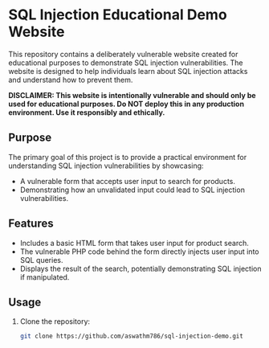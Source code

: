 # SQL Injection Educational Demo Website

This repository contains a deliberately vulnerable website created for educational purposes to demonstrate SQL injection vulnerabilities. The website is designed to help individuals learn about SQL injection attacks and understand how to prevent them.

**DISCLAIMER: This website is intentionally vulnerable and should only be used for educational purposes. Do NOT deploy this in any production environment. Use it responsibly and ethically.**

## Purpose

The primary goal of this project is to provide a practical environment for understanding SQL injection vulnerabilities by showcasing:

- A vulnerable form that accepts user input to search for products.
- Demonstrating how an unvalidated input could lead to SQL injection vulnerabilities.

## Features

- Includes a basic HTML form that takes user input for product search.
- The vulnerable PHP code behind the form directly injects user input into SQL queries.
- Displays the result of the search, potentially demonstrating SQL injection if manipulated.

## Usage

1. Clone the repository:

   ```bash
   git clone https://github.com/aswathm786/sql-injection-demo.git
